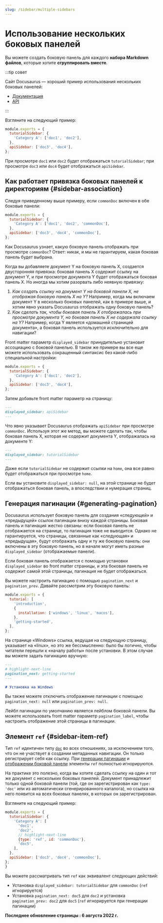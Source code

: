```yaml
---
slug: /sidebar/multiple-sidebars
---
```


# Использование нескольких боковых панелей

Вы можете создать боковую панель для каждого **набора Markdown файлов**, которые хотите **сгруппировать вместе**.

:::tip совет

Сайт Docusaurus — хороший пример использования нескольких боковых панелей:

- [Документация](../../../introduction.md)
- [API](../../../cli.md)

:::

Взгляните на следующий пример:

```js title="sidebars.js"
module.exports = {
  tutorialSidebar: {
    'Category A': ['doc1', 'doc2'],
  },
  apiSidebar: ['doc3', 'doc4'],
};
```

При просмотре `doc1` или `doc2` будет отображаться `tutorialSidebar`; при просмотре `doc3` или `doc4` будет отображаться `apiSidebar`.

## Как работает привязка боковых панелей к директориям {#sidebar-association}

Следуя приведенному выше примеру, если `commonDoc` включен в обе боковые панели:

```js title="sidebars.js"
module.exports = {
  tutorialSidebar: {
    'Category A': ['doc1', 'doc2', 'commonDoc'],
  },
  apiSidebar: ['doc3', 'doc4', 'commonDoc'],
};
```

Как Docusaurus узнает, какую боковую панель отображать при просмотре `commonDoc`? Ответ: никак, и мы не гарантируем, какая боковая панель будет выбрана.

Когда вы добавляете документ Y на боковую панель X, создается двусторонняя привязка: боковая панель X содержит ссылку на документ Y, и при просмотре документа Y будет отображаться боковая панель X. Но иногда мы хотим разорвать либо неявную привязку:

1. _Как создать ссылку на документ Y на боковой панели X, не отображая боковую панель X на Y?_ Например, когда мы включаем документ Y в несколько боковых панелей, как в примере выше, и хотим явно указать Docusaurus отображать одну боковую панель?
2. _Как сделать так, чтобы боковая панель X отображалась при просмотре документа Y, но боковая панель X не содержала ссылку на Y?_ Например, когда Y является «домашней страницей документа», а боковая панель используется исключительно для навигации?

Front matter параметр `displayed_sidebar` принудительно установит ассоциацию с боковой панелью. В таком же примере вы все еще можете использовать сокращенный синтаксис без какой-либо специальной настройки:

```js title="sidebars.js"
module.exports = {
  tutorialSidebar: {
    'Category A': ['doc1', 'doc2'],
  },
  apiSidebar: ['doc3', 'doc4'],
};
```

Затем добавьте front matter параметр на страницу:

```md title="commonDoc.md"
---
displayed_sidebar: apiSidebar
---
```

Что явно указывает Docusaurus отображать `apiSidebar` при просмотре `commonDoc`. Используя этот же метод, вы можете сделать так, чтобы боковая панель X, которая не содержит документа Y, отображалась на документе Y:

```md title="home.md"
---
displayed_sidebar: tutorialSidebar
---
```

Даже если `tutorialSidebar` не содержит ссылки на `home`, она все равно будет отображаться при просмотре `home`.

Если вы установите `displayed_sidebar: null`, на этой странице не будет отображаться боковая панель, а впоследствии и нумерация страниц.

## Генерация пагинации {#generating-pagination}

Docusaurus использует боковую панель для создания «следующей» и «предыдущей» ссылок пагинации внизу каждой страницы. Боковая панель и пагинация жестко связаны: если боковая панель не отображается на странице, то пагинация тоже не выводится. Однако не гарантируется, что страницы, связанные как «следующая» и «предыдущая», будут отображать одну и ту же боковую панель: они включены в эту боковую панель, но в начале могут иметь разные `displayed_sidebar` (отображаемые панели).

Если боковая панель отображается с помощью установки `displayed_sidebar` во front matter страницы, и эта боковая панель не содержит самой этой страницы, пагинация не будет отображаться.

Вы можете настроить пагинацию с помощью `pagination_next` и `pagination_prev`. Давайте рассмотрим эту боковую панель:

```js title="sidebars.js"
module.exports = {
  tutorial: [
    'introduction',
    {
      installation: ['windows', 'linux', 'macos'],
    },
    'getting-started',
  ],
};
```

На странице «Windows» ссылка, ведущая на следующую страницу, указывает на «linux», но это же бессмысленно: было бы логично, чтобы читатели перешли к «началу работы» после установки. В этом случае вы можете задать пагинацию вручную:

```md title="windows.md"
---
# highlight-next-line
pagination_next: getting-started
---

# Установка на Windows
```

Вы также можете отключить отображение пагинации с помощью `pagination_next: null` или `pagination_prev: null`.

Лейбл пагинации по умолчанию является лейблом боковой панели. Вы можете использовать front matter параметр `pagination_label`, чтобы настроить отображение этой страницы в пагинации.

## Элемент `ref` {#sidebar-item-ref}

Тип `ref` идентичен типу [`doc`](#sidebar-item-doc) во всех отношениях, за исключением того, что он не участвует в создании метаданных навигации. Он только регистрирует себя как ссылку. При [генерации пагинации](#generating-pagination) и [отображении боковой панели](#sidebar-association) элементы `ref` полностью игнорируются.

На практике это полезно, когда вы хотите сделать ссылку на один и тот же документ с нескольких боковых панелей. Документ принадлежит только одной боковой панели (той, где он зарегистрирован как `type: 'doc'` или из автоматически сгенерированного каталога), но ссылка на него появится на всех боковых панелях, в которых он зарегистрирован.

Взгляните на следующий пример:

```js title="sidebars.js"
module.exports = {
  tutorialSidebar: {
    'Category A': [
      'doc1',
      'doc2',
      // highlight-next-line
      {type: 'ref', id: 'commonDoc'},
      'doc5',
    ],
  },
  apiSidebar: ['doc3', 'doc4', 'commonDoc'],
};
}
```

Вы можете рассматривать тип `ref` как эквивалент следующих действий:

- Установка `displayed_sidebar: tutorialSidebar` для `commonDoc` (`ref` игнорируется)
- Установка `pagination_next: doc5` для `doc2` и установка `pagination_prev: doc2` для `doc5` (`ref` игнорируется при генерации пагинации)

**Последнее обновление страницы : 6 августа 2022 г.**
